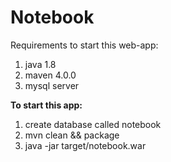 # Notebook
Requirements to start this web-app:<br>
1. java 1.8<br>
2. maven 4.0.0<br>
3. mysql server<br>

<strong>To start this app:</strong><br>
1. create database called notebook<br>
2. mvn clean && package<br>
3. java -jar target/notebook.war<br>

